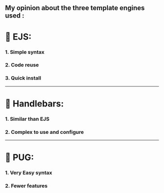 ## My opinion about the three template engines used :

#  🥇 **EJS**:
###  1. Simple syntax
###  2. Code reuse
###  3. Quick install
_____________________________________________________


#  🥈 **Handlebars**:
### 1. Similar than EJS
### 2. Complex to use and configure

_____________________________________________________

#  🥉 **PUG**:
### 1. Very Easy syntax
### 2. Fewer features
